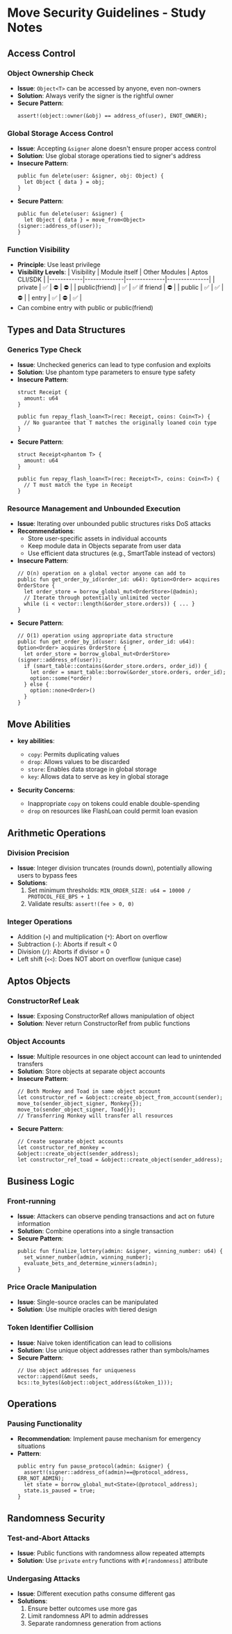 # Move Security Guidelines - Study Notes

## Access Control

### Object Ownership Check
- **Issue**: `Object<T>` can be accessed by anyone, even non-owners
- **Solution**: Always verify the signer is the rightful owner
- **Secure Pattern**:
  ```move
  assert!(object::owner(&obj) == address_of(user), ENOT_OWNER);
  ```

### Global Storage Access Control
- **Issue**: Accepting `&signer` alone doesn't ensure proper access control
- **Solution**: Use global storage operations tied to signer's address
- **Insecure Pattern**:
  ```move
  public fun delete(user: &signer, obj: Object) {
    let Object { data } = obj;
  }
  ```
- **Secure Pattern**:
  ```move
  public fun delete(user: &signer) {
    let Object { data } = move_from<Object>(signer::address_of(user));
  }
  ```

### Function Visibility
- **Principle**: Use least privilege
- **Visibility Levels**:
  | Visibility | Module itself | Other Modules | Aptos CLI/SDK |
  |------------|--------------|--------------|---------------|
  | private | ✅ | ⛔ | ⛔ |
  | public(friend) | ✅ | ✅ if friend | ⛔ |
  | public | ✅ | ✅ | ⛔ |
  | entry | ✅ | ⛔ | ✅ |
- Can combine entry with public or public(friend)

## Types and Data Structures

### Generics Type Check
- **Issue**: Unchecked generics can lead to type confusion and exploits
- **Solution**: Use phantom type parameters to ensure type safety
- **Insecure Pattern**:
  ```move
  struct Receipt {
    amount: u64
  }
  
  public fun repay_flash_loan<T>(rec: Receipt, coins: Coin<T>) {
    // No guarantee that T matches the originally loaned coin type
  }
  ```
- **Secure Pattern**:
  ```move
  struct Receipt<phantom T> {
    amount: u64
  }
  
  public fun repay_flash_loan<T>(rec: Receipt<T>, coins: Coin<T>) {
    // T must match the type in Receipt
  }
  ```

### Resource Management and Unbounded Execution
- **Issue**: Iterating over unbounded public structures risks DoS attacks
- **Recommendations**:
  - Store user-specific assets in individual accounts
  - Keep module data in Objects separate from user data 
  - Use efficient data structures (e.g., SmartTable instead of vectors)
- **Insecure Pattern**:
  ```move
  // O(n) operation on a global vector anyone can add to
  public fun get_order_by_id(order_id: u64): Option<Order> acquires OrderStore {
    let order_store = borrow_global_mut<OrderStore>(@admin);
    // Iterate through potentially unlimited vector
    while (i < vector::length(&order_store.orders)) { ... }
  }
  ```
- **Secure Pattern**:
  ```move
  // O(1) operation using appropriate data structure
  public fun get_order_by_id(user: &signer, order_id: u64): Option<Order> acquires OrderStore {
    let order_store = borrow_global_mut<OrderStore>(signer::address_of(user));
    if (smart_table::contains(&order_store.orders, order_id)) {
      let order = smart_table::borrow(&order_store.orders, order_id);
      option::some(*order)
    } else {
      option::none<Order>()
    }
  }
  ```

## Move Abilities
- **key abilities**:
  - `copy`: Permits duplicating values
  - `drop`: Allows values to be discarded
  - `store`: Enables data storage in global storage
  - `key`: Allows data to serve as key in global storage

- **Security Concerns**:
  - Inappropriate `copy` on tokens could enable double-spending
  - `drop` on resources like FlashLoan could permit loan evasion

## Arithmetic Operations

### Division Precision
- **Issue**: Integer division truncates (rounds down), potentially allowing users to bypass fees
- **Solutions**:
  1. Set minimum thresholds: `MIN_ORDER_SIZE: u64 = 10000 / PROTOCOL_FEE_BPS + 1`
  2. Validate results: `assert!(fee > 0, 0)`

### Integer Operations
- Addition (`+`) and multiplication (`*`): Abort on overflow
- Subtraction (`-`): Aborts if result < 0
- Division (`/`): Aborts if divisor = 0
- Left shift (`<<`): Does NOT abort on overflow (unique case)

## Aptos Objects

### ConstructorRef Leak
- **Issue**: Exposing ConstructorRef allows manipulation of object
- **Solution**: Never return ConstructorRef from public functions

### Object Accounts
- **Issue**: Multiple resources in one object account can lead to unintended transfers
- **Solution**: Store objects at separate object accounts
- **Insecure Pattern**:
  ```move
  // Both Monkey and Toad in same object account
  let constructor_ref = &object::create_object_from_account(sender);
  move_to(sender_object_signer, Monkey{});
  move_to(sender_object_signer, Toad{});
  // Transferring Monkey will transfer all resources
  ```
- **Secure Pattern**:
  ```move
  // Create separate object accounts
  let constructor_ref_monkey = &object::create_object(sender_address);
  let constructor_ref_toad = &object::create_object(sender_address);
  ```

## Business Logic

### Front-running
- **Issue**: Attackers can observe pending transactions and act on future information
- **Solution**: Combine operations into a single transaction
- **Secure Pattern**:
  ```move
  public fun finalize_lottery(admin: &signer, winning_number: u64) {
    set_winner_number(admin, winning_number);
    evaluate_bets_and_determine_winners(admin);
  }
  ```

### Price Oracle Manipulation
- **Issue**: Single-source oracles can be manipulated
- **Solution**: Use multiple oracles with tiered design

### Token Identifier Collision
- **Issue**: Naive token identification can lead to collisions
- **Solution**: Use unique object addresses rather than symbols/names
- **Secure Pattern**:
  ```move
  // Use object addresses for uniqueness
  vector::append(&mut seeds, bcs::to_bytes(&object::object_address(&token_1)));
  ```

## Operations

### Pausing Functionality
- **Recommendation**: Implement pause mechanism for emergency situations
- **Pattern**:
  ```move
  public entry fun pause_protocol(admin: &signer) {
    assert!(signer::address_of(admin)==@protocol_address, ERR_NOT_ADMIN);
    let state = borrow_global_mut<State>(@protocol_address);
    state.is_paused = true;
  }
  ```

## Randomness Security

### Test-and-Abort Attacks
- **Issue**: Public functions with randomness allow repeated attempts
- **Solution**: Use `private` `entry` functions with `#[randomness]` attribute

### Undergasing Attacks
- **Issue**: Different execution paths consume different gas
- **Solutions**:
  1. Ensure better outcomes use more gas
  2. Limit randomness API to admin addresses
  3. Separate randomness generation from actions